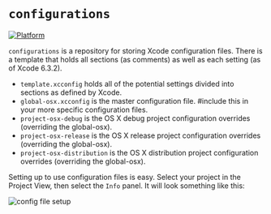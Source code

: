 # `configurations`

[![Platform](https://img.shields.io/badge/platform-osx-lightgrey.svg?style-plastic)]()

`configurations` is a repository for storing Xcode configuration files. There is a template that holds all
sections (as comments) as well as each setting (as of Xcode 6.3.2).

- `template.xcconfig` holds all of the potential settings divided into sections as defined by Xcode.
- `global-osx.xcconfig` is the master configuration file. #include this in your more specific configuration files.
- `project-osx-debug` is the OS X debug project configuration overrides (overriding the global-osx).
- `project-osx-release` is the OS X release project configuration overrides (overriding the global-osx).
- `project-osx-distribution` is the OS X distribution project configuration overrides (overriding the global-osx).

Setting up to use configuration files is easy. Select your project in the Project View, then select the `Info` panel.
It will look something like this:

![config file setup](https://github.com/woolie/configurations/assets/config-files.png)
